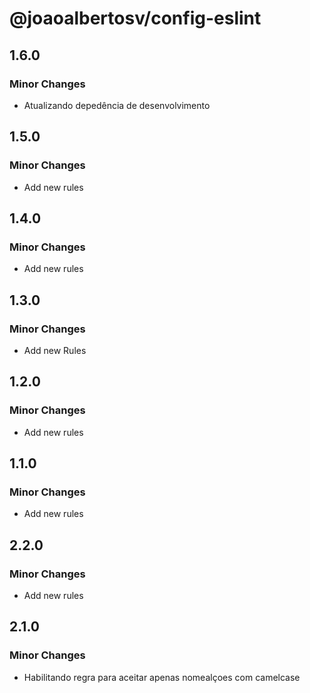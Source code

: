 # @joaoalbertosv/config-eslint

## 1.6.0

### Minor Changes

- Atualizando depedência de desenvolvimento

## 1.5.0

### Minor Changes

- Add new rules

## 1.4.0

### Minor Changes

- Add new rules

## 1.3.0

### Minor Changes

- Add new Rules

## 1.2.0

### Minor Changes

- Add new rules

## 1.1.0

### Minor Changes

- Add new rules

## 2.2.0

### Minor Changes

- Add new rules

## 2.1.0

### Minor Changes

- Habilitando regra para aceitar apenas nomealçoes com camelcase
